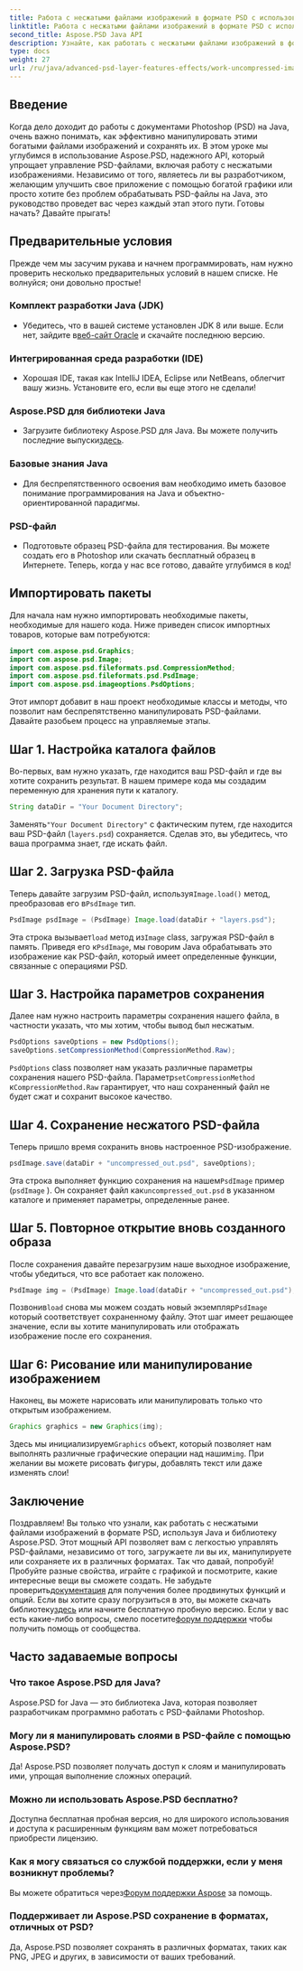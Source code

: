```yaml
---
title: Работа с несжатыми файлами изображений в формате PSD с использованием Java
linktitle: Работа с несжатыми файлами изображений в формате PSD с использованием Java
second_title: Aspose.PSD Java API
description: Узнайте, как работать с несжатыми файлами изображений в формате PSD, используя Java и библиотеку Aspose.PSD, в этом подробном пошаговом руководстве.
type: docs
weight: 27
url: /ru/java/advanced-psd-layer-features-effects/work-uncompressed-image-files-psd/
---
```

## Введение
Когда дело доходит до работы с документами Photoshop (PSD) на Java, очень важно понимать, как эффективно манипулировать этими богатыми файлами изображений и сохранять их. В этом уроке мы углубимся в использование Aspose.PSD, надежного API, который упрощает управление PSD-файлами, включая работу с несжатыми изображениями. Независимо от того, являетесь ли вы разработчиком, желающим улучшить свое приложение с помощью богатой графики или просто хотите без проблем обрабатывать PSD-файлы на Java, это руководство проведет вас через каждый этап этого пути. Готовы начать? Давайте прыгать!
## Предварительные условия
Прежде чем мы засучим рукава и начнем программировать, нам нужно проверить несколько предварительных условий в нашем списке. Не волнуйся; они довольно простые!
### Комплект разработки Java (JDK)
- Убедитесь, что в вашей системе установлен JDK 8 или выше. Если нет, зайдите в[веб-сайт Oracle](https://www.oracle.com/java/technologies/javase-jdk11-downloads.html) и скачайте последнюю версию.
### Интегрированная среда разработки (IDE)
- Хорошая IDE, такая как IntelliJ IDEA, Eclipse или NetBeans, облегчит вашу жизнь. Установите его, если вы еще этого не сделали!
### Aspose.PSD для библиотеки Java
-  Загрузите библиотеку Aspose.PSD для Java. Вы можете получить последние выпуски[здесь](https://releases.aspose.com/psd/java/). 
### Базовые знания Java 
- Для беспрепятственного освоения вам необходимо иметь базовое понимание программирования на Java и объектно-ориентированной парадигмы.
### PSD-файл
- Подготовьте образец PSD-файла для тестирования. Вы можете создать его в Photoshop или скачать бесплатный образец в Интернете. 
Теперь, когда у нас все готово, давайте углубимся в код!
## Импортировать пакеты
Для начала нам нужно импортировать необходимые пакеты, необходимые для нашего кода. Ниже приведен список импортных товаров, которые вам потребуются:
```java
import com.aspose.psd.Graphics;
import com.aspose.psd.Image;
import com.aspose.psd.fileformats.psd.CompressionMethod;
import com.aspose.psd.fileformats.psd.PsdImage;
import com.aspose.psd.imageoptions.PsdOptions;
```
Этот импорт добавит в наш проект необходимые классы и методы, что позволит нам беспрепятственно манипулировать PSD-файлами. 
Давайте разобьем процесс на управляемые этапы. 
## Шаг 1. Настройка каталога файлов
Во-первых, вам нужно указать, где находится ваш PSD-файл и где вы хотите сохранить результат. В нашем примере кода мы создадим переменную для хранения пути к каталогу.
```java
String dataDir = "Your Document Directory";
```
 Заменять`"Your Document Directory"` с фактическим путем, где находится ваш PSD-файл (`layers.psd`) сохраняется. Сделав это, вы убедитесь, что ваша программа знает, где искать файл.
## Шаг 2. Загрузка PSD-файла
 Теперь давайте загрузим PSD-файл, используя`Image.load()` метод, преобразовав его в`PsdImage` тип.
```java
PsdImage psdImage = (PsdImage) Image.load(dataDir + "layers.psd");
```
 Эта строка вызывает`load` метод из`Image` class, загружая PSD-файл в память. Приведя его к`PsdImage`, мы говорим Java обрабатывать это изображение как PSD-файл, который имеет определенные функции, связанные с операциями PSD.
## Шаг 3. Настройка параметров сохранения
Далее нам нужно настроить параметры сохранения нашего файла, в частности указать, что мы хотим, чтобы вывод был несжатым.
```java
PsdOptions saveOptions = new PsdOptions();
saveOptions.setCompressionMethod(CompressionMethod.Raw);
```
`PsdOptions` class позволяет нам указать различные параметры сохранения нашего PSD-файла. Параметр`setCompressionMethod` к`CompressionMethod.Raw` гарантирует, что наш сохраненный файл не будет сжат и сохранит высокое качество.
## Шаг 4. Сохранение несжатого PSD-файла
Теперь пришло время сохранить вновь настроенное PSD-изображение.
```java
psdImage.save(dataDir + "uncompressed_out.psd", saveOptions);
```
 Эта строка выполняет функцию сохранения на нашем`PsdImage` пример (`psdImage` ). Он сохраняет файл как`uncompressed_out.psd` в указанном каталоге и применяет параметры, определенные ранее.
## Шаг 5. Повторное открытие вновь созданного образа
После сохранения давайте перезагрузим наше выходное изображение, чтобы убедиться, что все работает как положено.
```java
PsdImage img = (PsdImage) Image.load(dataDir + "uncompressed_out.psd");
```
 Позвонив`load` снова мы можем создать новый экземпляр`PsdImage` который соответствует сохраненному файлу. Этот шаг имеет решающее значение, если вы хотите манипулировать или отображать изображение после его сохранения.
## Шаг 6: Рисование или манипулирование изображением
Наконец, вы можете нарисовать или манипулировать только что открытым изображением.
```java
Graphics graphics = new Graphics(img);
```
 Здесь мы инициализируем`Graphics` объект, который позволяет нам выполнять различные графические операции над нашим`img`. При желании вы можете рисовать фигуры, добавлять текст или даже изменять слои!
## Заключение
Поздравляем! Вы только что узнали, как работать с несжатыми файлами изображений в формате PSD, используя Java и библиотеку Aspose.PSD. Этот мощный API позволяет вам с легкостью управлять PSD-файлами, независимо от того, загружаете ли вы их, манипулируете или сохраняете их в различных форматах. Так что давай, попробуй! Пробуйте разные свойства, играйте с графикой и посмотрите, какие интересные вещи вы сможете создать.
 Не забудьте проверить[документация](https://reference.aspose.com/psd/java/) для получения более продвинутых функций и опций. Если вы хотите сразу погрузиться в это, вы можете скачать библиотеку[здесь](https://releases.aspose.com/psd/java/) или начните бесплатную пробную версию. Если у вас есть какие-либо вопросы, смело посетите[форум поддержки](https://forum.aspose.com/c/psd/34) чтобы получить помощь от сообщества.
## Часто задаваемые вопросы
### Что такое Aspose.PSD для Java?
Aspose.PSD for Java — это библиотека Java, которая позволяет разработчикам программно работать с PSD-файлами Photoshop.
### Могу ли я манипулировать слоями в PSD-файле с помощью Aspose.PSD?
Да! Aspose.PSD позволяет получать доступ к слоям и манипулировать ими, упрощая выполнение сложных операций.
### Можно ли использовать Aspose.PSD бесплатно?
Доступна бесплатная пробная версия, но для широкого использования и доступа к расширенным функциям вам может потребоваться приобрести лицензию.
### Как я могу связаться со службой поддержки, если у меня возникнут проблемы?
 Вы можете обратиться через[Форум поддержки Aspose](https://forum.aspose.com/c/psd/34) за помощь.
### Поддерживает ли Aspose.PSD сохранение в форматах, отличных от PSD?
Да, Aspose.PSD позволяет сохранять в различных форматах, таких как PNG, JPEG и других, в зависимости от ваших требований.